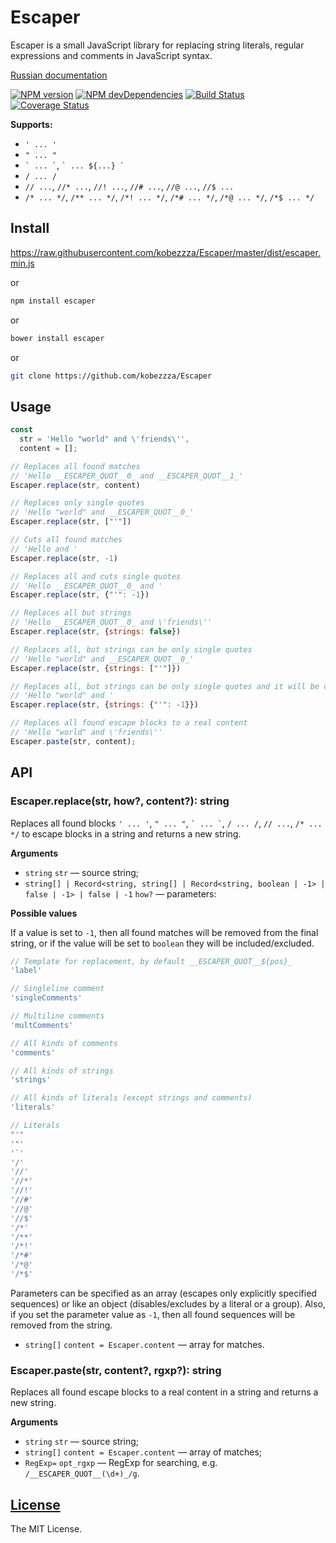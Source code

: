 Escaper
=======

Escaper is a small JavaScript library for replacing string literals, regular expressions and comments in JavaScript syntax.

[Russian documentation](https://github.com/kobezzza/Escaper/blob/master/README.ru.md)

[![NPM version](http://img.shields.io/npm/v/escaper.svg?style=flat)](http://badge.fury.io/js/escaper)
[![NPM devDependencies](http://img.shields.io/david/dev/kobezzza/Escaper.svg?style=flat)](https://david-dm.org/kobezzza/Escaper?type=dev)
[![Build Status](http://img.shields.io/travis/kobezzza/Escaper.svg?style=flat&branch=master)](https://travis-ci.org/kobezzza/Escaper)
[![Coverage Status](http://img.shields.io/coveralls/kobezzza/Escaper.svg?style=flat)](https://coveralls.io/r/kobezzza/Escaper?branch=master)

**Supports:**

* `' ... '`
* `" ... "`
* `` ` ... ` ``, `` ` ... ${...} ` ``
* `/ ... /`
* `// ...`, `//* ...`, `//! ...`, `//# ...`, `//@ ...`, `//$ ...`
* `/* ... */`, `/** ... */`, `/*! ... */`, `/*# ... */`, `/*@ ... */`, `/*$ ... */`

## Install

https://raw.githubusercontent.com/kobezzza/Escaper/master/dist/escaper.min.js

or

```bash
npm install escaper
```

or

```bash
bower install escaper
```

or

```bash
git clone https://github.com/kobezzza/Escaper
```

## Usage

```js
const
  str = 'Hello "world" and \'friends\'',
  content = [];

// Replaces all found matches
// 'Hello __ESCAPER_QUOT__0_ and __ESCAPER_QUOT__1_'
Escaper.replace(str, content)

// Replaces only single quotes
// 'Hello "world" and __ESCAPER_QUOT__0_'
Escaper.replace(str, ["'"])

// Cuts all found matches
// 'Hello and '
Escaper.replace(str, -1)

// Replaces all and cuts single quotes
// 'Hello __ESCAPER_QUOT__0_ and '
Escaper.replace(str, {"'": -1})

// Replaces all but strings
// 'Hello __ESCAPER_QUOT__0_ and \'friends\''
Escaper.replace(str, {strings: false})

// Replaces all, but strings can be only single quotes
// 'Hello "world" and __ESCAPER_QUOT__0_'
Escaper.replace(str, {strings: ["'"]})

// Replaces all, but strings can be only single quotes and it will be cut
// 'Hello "world" and '
Escaper.replace(str, {strings: {"'": -1}})

// Replaces all found escape blocks to a real content
// 'Hello "world" and \'friends\''
Escaper.paste(str, content);
```

## API
### Escaper.replace(str, how?, content?): string

Replaces all found blocks `' ... '`, `" ... "`, `` ` ... ` ``, `/ ... /`, `// ...`, `/* ... */` to
escape blocks in a string and returns a new string.

**Arguments**

* `string` `str` — source string;
* `string[] | Record<string, string[] | Record<string, boolean | -1> | false | -1> | false | -1` `how?` —  parameters:

**Possible values**

If a value is set to `-1`, then all found matches will be removed from the final string, or if the value will be set to
`boolean` they will be included/excluded.

```js
// Template for replacement, by default __ESCAPER_QUOT__${pos}_
'label'

// Singleline comment
'singleComments'

// Multiline comments
'multComments'

// All kinds of comments
'comments'

// All kinds of strings
'strings'

// All kinds of literals (except strings and comments)
'literals'

// Literals
"'"
'"'
'`'
'/'
'//'
'//*'
'//!'
'//#'
'//@'
'//$'
'/*'
'/**'
'/*!'
'/*#'
'/*@'
'/*$'
```

Parameters can be specified as an array (escapes only explicitly specified sequences)
or like an object (disables/excludes by a literal or a group). Also, if you set the parameter value as `-1`,
then all found sequences will be removed from the string.

* `string[]` `content = Escaper.content` — array for matches.

### Escaper.paste(str, content?, rgxp?): string

Replaces all found escape blocks to a real content in a string and returns a new string.

**Arguments**

* `string` `str` — source string;
* `string[]` `content = Escaper.content` — array of matches;
* `RegExp=` `opt_rgxp` — RegExp for searching, e.g. `/__ESCAPER_QUOT__(\d+)_/g`.

## [License](https://github.com/kobezzza/Escaper/blob/master/LICENSE)

The MIT License.
